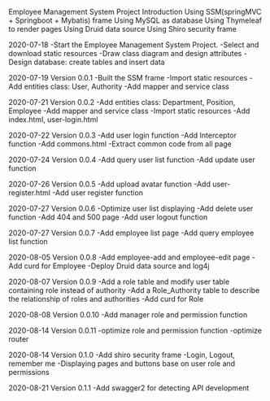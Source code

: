 Employee Management System Project
Introduction
Using SSM(springMVC + Springboot + Mybatis) frame
Using MySQL as database
Using Thymeleaf to render pages
Using Druid data source
Using Shiro security frame




2020-07-18 
-Start the Employee Management System Project.
-Select and download static resources
-Draw class diagram and design attributes
-Design database: create tables and insert data

2020-07-19 Version 0.0.1
-Built the SSM frame
-Import static resources
-Add entities class: User, Authority
-Add mapper and service class

2020-07-21 Version 0.0.2
-Add entities class: Department, Position, Employee
-Add mapper and service class
-Import static resources
-Add index.html, user-login.html

2020-07-22 Version 0.0.3
-Add user login function
-Add Interceptor function
-Add commons.html
-Extract common code from all page

2020-07-24 Version 0.0.4
-Add query user list function
-Add update user function

2020-07-26 Version 0.0.5
-Add upload avatar function
-Add user-register.html
-Add user register function

2020-07-27 Version 0.0.6
-Optimize user list displaying
-Add delete user function
-Add 404 and 500 page
-Add user logout function

2020-07-27 Version 0.0.7
-Add employee list page
-Add query employee list function

2020-08-05 Version 0.0.8
-Add employee-add and employee-edit page
-Add curd for Employee
-Deploy Druid data source and log4j 

2020-08-07 Version 0.0.9
-Add a role table and modify user table containing role instead of authority
-Add a Role_Authority table to describe the relationship of roles and authorities
-Add curd for Role

2020-08-08 Version 0.0.10
-Add manager role and permission function

2020-08-14 Version 0.0.11
-optimize role and permission function
-optimize router

2020-08-14 Version 0.1.0
-Add shiro security frame
    -Login, Logout, remember me
    -Displaying pages and buttons base on user role and permissions

2020-08-21 Version 0.1.1
-Add swagger2 for detecting API development








